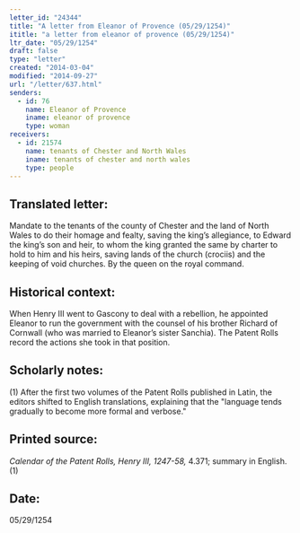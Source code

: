```yaml
---
letter_id: "24344"
title: "A letter from Eleanor of Provence (05/29/1254)"
ititle: "a letter from eleanor of provence (05/29/1254)"
ltr_date: "05/29/1254"
draft: false
type: "letter"
created: "2014-03-04"
modified: "2014-09-27"
url: "/letter/637.html"
senders:
  - id: 76
    name: Eleanor of Provence
    iname: eleanor of provence
    type: woman
receivers:
  - id: 21574
    name: tenants of Chester and North Wales
    iname: tenants of chester and north wales
    type: people
---
```

<h2> Translated letter:</h2>Mandate to the tenants of the county of Chester and the land of North Wales to do their homage and fealty, saving the king’s allegiance, to Edward the king’s son and heir, to whom the king granted the same by charter to hold to him and his heirs, saving lands of the church (crociis) and the keeping of void churches.
By the queen on the royal command.
<h2 class="mt-4"> Historical context:</h2>When Henry III went to Gascony to deal with a rebellion, he appointed Eleanor to run the government with the counsel of his brother Richard of Cornwall (who was married to Eleanor’s sister Sanchia). The Patent Rolls record the actions she took in that position.
<h2 class="mt-4"> Scholarly notes:</h2>(1) After the first two volumes of the Patent Rolls published in Latin, the editors shifted to English translations, explaining that the "language tends gradually to become more formal and verbose."
<h2 class="mt-4"> Printed source:</h2><p><em>Calendar of the Patent Rolls, Henry III, 1247-58,</em> 4.371; summary in English.(1)</p><h2 class="mt-4"> Date:</h2>05/29/1254